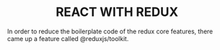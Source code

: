<h1 align='center'>REACT WITH REDUX</h1>

In order to reduce the boilerplate code of the redux core features, there came up a feature called @reduxjs/toolkit.
